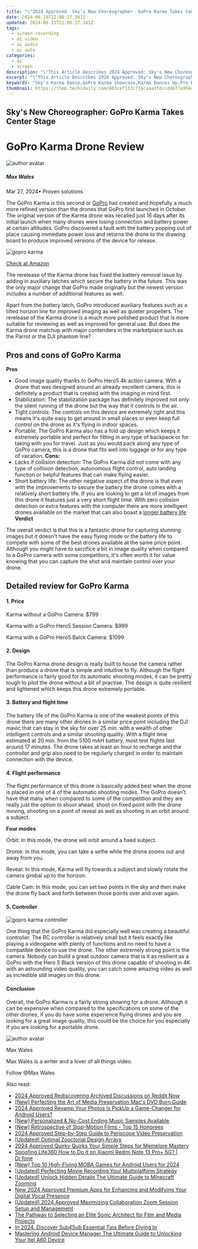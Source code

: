 ```yaml
---
title: "\"2024 Approved  Sky's New Choreographer  GoPro Karma Takes Center Stage\""
date: 2024-06-10T22:08:17.341Z
updated: 2024-06-11T22:08:17.341Z
tags: 
  - screen-recording
  - ai video
  - ai audio
  - ai auto
categories: 
  - ai
  - screen
description: "\"This Article Describes 2024 Approved: Sky's New Choreographer: GoPro Karma Takes Center Stage\""
excerpt: "\"This Article Describes 2024 Approved: Sky's New Choreographer: GoPro Karma Takes Center Stage\""
keywords: "Sky's Karma Dance,GoPro Karma Showcase,Karma Dances Up,Pro Karma Takeover,Sky Karma Choreography,New Karma Stage Act,Karma's Video Star Rise"
thumbnail: https://thmb.techidaily.com/603cef112c71acaaa3fdccdd6f7a956de3ad09701fee843146114a343a411d66.jpg
---
```


## Sky's New Choreographer: GoPro Karma Takes Center Stage

# GoPro Karma Drone Review

![author avatar](https://images.wondershare.com/filmora/article-images/max-wales-author.jpg)

##### Max Wales

 Mar 27, 2024• Proven solutions

 The GoPro Karma is this second or [GoPro](https://tools.techidaily.com/wondershare/filmora/download/) has created and hopefully a much more refined version than the drones that GoPro first launched in October. The original version of the Karma drone was recalled just 16 days after its initial launch when many drones were losing connection and battery power at certain altitudes. GoPro discovered a fault with the battery popping out of place causing immediate power loss and returns the drone to the drawing board to produce improved versions of the device for release.

![gopro karma](https://images.wondershare.com/filmora/article-images/gopro-karma.jpg)

[Check at Amazon](https://www.amazon.com/gp/product/B01N5V4HKQ/ref=as%5Fli%5Ftl?ie=UTF8&tag=vs-flora-20&camp=1789&creative=9325&linkCode=as2&creativeASIN=B01N5V4HKQ&linkId=62a69de1ac6675d917158fa1421eceee)

 The rerelease of the Karma drone has fixed the battery removal issue by adding in auxiliary latches which secure the battery in the future. This was the only major change that GoPro made originally but the newest version includes a number of additional features as well.

 Apart from the battery latch, GoPro introduced auxiliary features such as a tilted horizon line for improved imaging as well as quieter propellers. The rerelease of the Karma drone is a much more polished product that is more suitable for reviewing as well as improved for general use. But does the Karma drone matchup with major contenders in the marketplace such as the Parrot or the DJI phantom line?

## Pros and cons of GoPro Karma

**Pros**

* Good image quality thanks to GoPro Hero5 4k action camera: With a drone that was designed around an already excellent camera, this is definitely a product that is created with the imaging in mind first.
* Stabilization: The stabilization package has definitely improved not only the silent running of the drone but the way that it controls in the air.
* Tight controls: The controls on this device are extremely tight and this means it's quite easy to get around in small places or even keep full control on the drone as it's flying in indoor spaces.
* Portable: The GoPro Karma also has a fold up design which keeps it extremely portable and perfect for fitting in any type of backpack or for taking with you for travel. Just as you would pack along any type of GoPro camera, this is a drone that fits well into luggage or for any type of vacation.
 **Cons:**
* Lacks if collision detection: The GoPro Karma did not come with any type of collision detection, autonomous flight control, auto landing function or helpful features that can make flying easier.
* Short battery life: The other negative aspect of the drone is that even with the improvements to secure the battery the drone comes with a relatively short battery life. If you are looking to get a lot of images from this drone it features just a very short flight time. With zero collision detection or extra features with the computer there are more intelligent drones available on the market that can also boast a [longer battery life](https://tools.techidaily.com/wondershare/filmora/download/)
**Verdict**

 The overall verdict is that this is a fantastic drone for capturing stunning images but it doesn't have the easy flying mode or the battery life to compete with some of the best drones available at the same price point. Although you might have to sacrifice a bit in image quality when compared to a GoPro camera with some competitors, it's often worth it for value knowing that you can capture the shot and maintain control over your drone.

## Detailed review for GoPro Karma

#### 1\.  Price

 Karma without a GoPro Camera: $799

 Karma with a GoPro Hero5 Session Camera: $999

 Karma with a GoPro Hero5 Balck Camera: $1099

#### 2\.  Design

 The GoPro Karma drone design is really built to house the camera rather than produce a drone that is simple and intuitive to fly. Although the flight performance is fairly good for its automatic shooting modes, it can be pretty tough to pilot the drone without a bit of practise. The design is quite resilient and lightened which keeps this drone extremely portable.

#### 3\.  Battery and flight time

 The battery life of the GoPro Karma is one of the weakest points of this drone there are many other drones in a similar price point including the DJI mavic that can stay in the sky for over 25 min. with a wealth of other intelligent controls and a similar shooting quality. With a flight time estimated at 20 min. from the 5100 mAH battery, most test flights last around 17 minutes. The drone takes at least an hour to recharge and the controller and grip also need to be regularly charged in order to maintain connection with the device.

#### 4\.  Flight performance

 The flight performance of this drone is basically added best when the drone is placed in one of 4 of the automatic shooting modes. The GoPro doesn't have that many when compared to some of the competition and they are really just the option to shoot ahead, shoot on fixed point with the drone moving, shooting on a point of reveal as well as shooting in an orbit around a subject.

**Four modes**

 Orbit: In this mode, the drone will orbit around a fixed subject.

 Dronie: In this mode, you can take a selfie while the drone zooms out and away from you.

 Reveal: In this mode, Karma will fly towards a subject and slowly rotate the camera gimbal up to the horizon.

 Cable Cam: In this mode, you can set two points in the sky and then make the drone fly back and forth between those points over and over again.

#### 5\.  Controller

![gopro karma controller](https://images.wondershare.com/filmora/article-images/gopro-karma-controller.jpg)

 One thing that the GoPro Karma did especially well was creating a beautiful controller. The RC controller is relatively small but it feels exactly like playing a videogame with plenty of functions and no need to have a compatible device to use the drone. The other extremely strong point is the camera. Nobody can build a great outdoor camera that is it as resilient as a GoPro with the Hero 5 Black version of this drone capable of shooting in 4K with an astounding video quality, you can catch some amazing video as well as incredible still images on this drone.

#### Conclusion

Overall, the GoPro Karma is a fairly strong showing for a drone. Although it can be expensive when compared to the specifications on some of the other drones, if you do have some experience flying drones and you are looking for a great image quality, this could be the choice for you especially if you are looking for a portable drone.

![author avatar](https://images.wondershare.com/filmora/article-images/max-wales-author.jpg)

Max Wales

Max Wales is a writer and a lover of all things video.

Follow @Max Wales

<span class="atpl-alsoreadstyle">Also read:</span>
<div><ul>
<li><a href="https://extra-support.techidaily.com/2024-approved-rediscovering-archived-discussions-on-reddit-now/"><u>2024 Approved  Rediscovering Archived Discussions on Reddit Now</u></a></li>
<li><a href="https://extra-support.techidaily.com/new-perfecting-the-art-of-media-preservation-macs-dvd-burn-guide/"><u>[New] Perfecting the Art of Media Preservation  Mac's DVD Burn Guide</u></a></li>
<li><a href="https://extra-support.techidaily.com/2024-approved-revamp-your-photos-is-pickup-a-game-changer-for-android-users/"><u>2024 Approved  Revamp Your Photos  Is PickUp a Game-Changer for Android Users?</u></a></li>
<li><a href="https://extra-support.techidaily.com/new-personalized-and-no-cost-ending-music-samples-available/"><u>[New] Personalized & No-Cost Ending Music Samples Available</u></a></li>
<li><a href="https://extra-support.techidaily.com/new-retrospective-of-stop-motion-films-top-15-honorees/"><u>[New] Retrospective of Stop-Motion Films - Top 15 Honorees</u></a></li>
<li><a href="https://extra-support.techidaily.com/2024-approved-step-by-step-guide-to-periscope-video-preservation/"><u>2024 Approved  Step-by-Step Guide to Periscope Video Preservation</u></a></li>
<li><a href="https://extra-support.techidaily.com/updated-optimal-zooctorial-design-arrays/"><u>[Updated] Optimal Zooctorial Design Arrays</u></a></li>
<li><a href="https://extra-support.techidaily.com/2024-approved-quirky-quirks-your-simple-steps-for-memelore-mastery/"><u>2024 Approved  Quirky Quirks  Your Simple Steps for Memelore Mastery</u></a></li>
<li><a href="https://fake-location.techidaily.com/spoofing-life360-how-to-do-it-on-xiaomi-redmi-note-13-proplus-5g-drfone-by-drfone-virtual-android/"><u>Spoofing Life360 How to Do it on Xiaomi Redmi Note 13 Pro+ 5G? | Dr.fone</u></a></li>
<li><a href="https://on-screen-recording.techidaily.com/new-top-10-high-flying-moba-games-for-android-users-for-2024/"><u>[New] Top 10 High-Flying MOBA Games for Android Users for 2024</u></a></li>
<li><a href="https://visual-screen-recording.techidaily.com/updated-perfecting-movie-recording-your-multiplatform-strategy/"><u>[Updated] Perfecting Movie Recording  Your Multiplatform Strategy</u></a></li>
<li><a href="https://some-tips.techidaily.com/updated-unlock-hidden-details-the-ultimate-guide-to-minecraft-zooming/"><u>[Updated] Unlock Hidden Details  The Ultimate Guide to Minecraft Zooming</u></a></li>
<li><a href="https://audio-shaping.techidaily.com/new-2024-approved-premium-apps-for-enhancing-and-modifying-your-digital-vocal-presence/"><u>New 2024 Approved Premium Apps for Enhancing and Modifying Your Digital Vocal Presence</u></a></li>
<li><a href="https://digital-screen-recording.techidaily.com/updated-2024-approved-maximizing-collaboration-zoom-session-setup-and-management/"><u>[Updated] 2024 Approved  Maximizing Collaboration  Zoom Session Setup and Management</u></a></li>
<li><a href="https://audio-editing.techidaily.com/the-pathway-to-selecting-an-elite-sonic-architect-for-film-and-media-projects/"><u>The Pathway to Selecting an Elite Sonic Architect for Film and Media Projects</u></a></li>
<li><a href="https://youtube-clips.techidaily.com/in-2024-discover-sub4sub-essential-tips-before-diving-in/"><u>In 2024, Discover Sub4Sub  Essential Tips Before Diving In</u></a></li>
<li><a href="https://unlock-android.techidaily.com/mastering-android-device-manager-the-ultimate-guide-to-unlocking-your-itel-a60-device-by-drfone-android/"><u>Mastering Android Device Manager The Ultimate Guide to Unlocking Your Itel A60 Device</u></a></li>
</ul></div>

<ins class="adsbygoogle"
      style="display:block"
      data-ad-client="ca-pub-7571918770474297"
      data-ad-slot="8358498916"
      data-ad-format="auto"
      data-full-width-responsive="true"></ins>